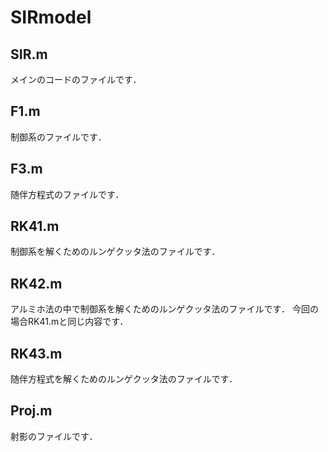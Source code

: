 # SIRmodel

## SIR.m
メインのコードのファイルです．

## F1.m
制御系のファイルです．

## F3.m
随伴方程式のファイルです．

## RK41.m
制御系を解くためのルンゲクッタ法のファイルです．

## RK42.m
アルミホ法の中で制御系を解くためのルンゲクッタ法のファイルです．
今回の場合RK41.mと同じ内容です．

## RK43.m
随伴方程式を解くためのルンゲクッタ法のファイルです．

## Proj.m
射影のファイルです．
